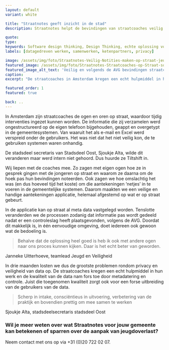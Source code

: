 ```yaml
---
layout: default
variant: white

title: "Straatnotes geeft inzicht in de stad"
description: Straatnotes helpt de bevindingen van straatcoaches veilig te verzamelen en om te zetten naar bruikbare informatie en waardevolle inzichten. Waarbij de privacy van de betrokkenen gewaarborgd is.

quote:
type:
keywords: Software design thinking, Design Thinking, echte oplossing voor de mensen die het werk doen, privacy, AVG, jeugdoverlast.
labels: [datagedreven werken, samenwerken, ketenpartners, privacy]

image: /assets/img/foto/Straatnotes-Veilig-Notities-maken-op-straat-jeugdoverlast.jpg
featured_image: /assets/img/foto/Straatnotes-Straatcoaches-op-Straat-software-jeugdoverlast-terugdringen.jpg
featured_image_alt_text: 'Veilig en volgends de AVG bevindingen straatcoaches noteren en delen.'
caption:
excerpt: "De straatcoaches in Amsterdam kregen een echt hulpmiddel in hun werk en de kwaliteit van de data nam fors toe door metadatering en controle."

featured_order: 1
featured: true

back: ..
---
```

In Amsterdam zijn straatcoaches de ogen en oren op straat, waardoor tijdig interventies ingezet kunnen worden. De informatie die zij verzamelen werd ongestructureerd op de eigen telefoon bijgehouden, geappt en overgetypt in de gemeentesystemen. Van waaruit het als e-mail en Excel werd verspreid onder de gebruikers. Het was niet dat het niet veilig kon, de te gebruiken systemen waren onhandig. 

De stadsdeel secretaris van Stadsdeel Oost, Sjoukje Alta, wilde dit veranderen maar werd intern niet gehoord. Dus huurde ze Tiltshift in. 

Wij liepen met de coaches mee. Zo zagen met eigen ogen hoe ze in gesprek gingen met de jongeren op straat en waarom ze daarna om de hoek pas hun bevindingen noteerden. Ook zagen we hoe omslachtig het was (en dus hoeveel tijd het koste) om die aantekeningen ‘netjes’ in te voeren in de gemeentelijke systemen. Daarom maakten we een veilige en handige aantekeningen applicatie, helemaal afgestemd op wat er op straat gebeurt.

<div class="article-image" style="background-image: url(/assets/img/foto/2016-straatcoaches01.jpg)">
    <div class="slope"></div>
    <div class="slope slope--flip"></div>
</div>

In de applicatie kan op straat al meta data vastgelegd worden. Tenslotte veranderden we de processen zodanig dat informatie pas wordt gedeeld nadat er een controleslag heeft plaatsgevonden, volgens de AVG. Doordat dit makkelijk is, in één eenvoudige omgeving, doet iedereen ook gewoon wat de bedoeling is.

> Behalve dat de oplossing heel goed is heb ik ook met andere ogen naar ons proces kunnen kijken. Daar is het echt beter van geworden.

Janneke Uitterhoeve, teamlead Jeugd en Veiligheid

In drie maanden losten we dus de grootste problemen rondom privacy en veiligheid van data op. De straatcoaches kregen een echt hulpmiddel in hun werk en de kwaliteit van de data nam fors toe door metadatering en controle. Juist die toegenomen kwaliteit zorgt ook voor een forse uitbreiding van de gebruikers van de data.

> Scherp in intake, consciëntieus in uitvoering, verbetering van de praktijk en bovendien prettig om mee samen te werken

Sjoukje Alta, stadsdeelsecretaris stadsdeel Oost

### Wil je meer weten over wat Straatnotes voor jouw gemeente kan betekenen of sparren over de aanpak van jeugdoverlast?
Neem contact met ons op via +31 (0)20 722 02 07.
